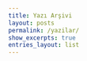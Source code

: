 ```yaml
---
title: Yazı Arşivi
layout: posts
permalink: /yazilar/
show_excerpts: true
entries_layout: list
---
```

